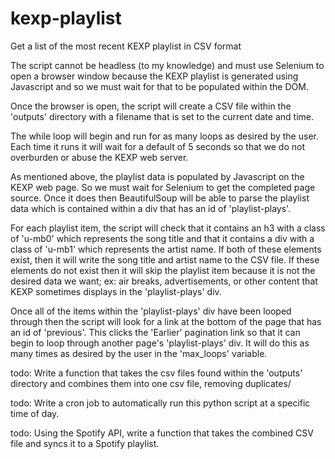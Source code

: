 # kexp-playlist
Get a list of the most recent KEXP playlist in CSV format

The script cannot be headless (to my knowledge) and must use Selenium to open a browser window because the KEXP playlist is generated using Javascript and so we must wait for that to be populated within the DOM.

Once the browser is open, the script will create a CSV file within the 'outputs' directory with a filename that is set to the current date and time.

The while loop will begin and run for as many loops as desired by the user. Each time it runs it will wait for a default of 5 seconds so that we do not overburden or abuse the KEXP web server.

As mentioned above, the playlist data is populated by Javascript on the KEXP web page. So we must wait for Selenium to get the completed page source. Once it does then BeautifulSoup will be able to parse the playlist data which is contained within a div that has an id of 'playlist-plays'.

For each playlist item, the script will check that it contains an h3 with a class of 'u-mb0' which represents the song title and that it contains a div with a class of 'u-mb1' which represents the artist name. If both of these elements exist, then it will write the song title and artist name to the CSV file. If these elements do not exist then it will skip the playlist item because it is not the desired data we want; ex: air breaks, advertisements, or other content that KEXP sometimes displays in the 'playlist-plays' div.

Once all of the items within the 'playlist-plays' div have been looped through then the script will look for a link at the bottom of the page that has an id of 'previous'. This clicks the 'Earlier' pagination link so that it can begin to loop through another page's 'playlist-plays' div. It will do this as many times as desired by the user in the 'max_loops' variable.

todo: Write a function that takes the csv files found within the  'outputs' directory and combines them into one csv file, removing duplicates/

todo: Write a cron job to automatically run this python script at a specific time of day.

todo: Using the Spotify API, write a function that takes the combined CSV file and syncs it to a Spotify playlist.